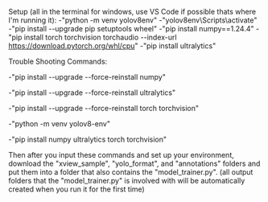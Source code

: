 Setup (all in the terminal for windows, use VS Code if possible thats where I'm running it):
  -"python -m venv yolov8env" 
  -"yolov8env\Scripts\activate"
  -"pip install --upgrade pip setuptools wheel"
  -"pip install numpy==1.24.4"
  -"pip install torch torchvision torchaudio --index-url https://download.pytorch.org/whl/cpu"
  -"pip install ultralytics"



Trouble Shooting Commands:

  -"pip install --upgrade --force-reinstall numpy"
  
  -"pip install --upgrade --force-reinstall ultralytics"
  
  -"pip install --upgrade --force-reinstall torch torchvision"
  
  -"python -m venv yolov8-env"
  
  -"pip install numpy ultralytics torch torchvision"



Then after you input these commands and set up your environment, download the "xview_sample", "yolo_format", and "annotations" folders and put them into a folder that also contains the "model_trainer.py".
(all output folders that the "model_trainer.py" is involved with will be automatically created when you run it for the first time)


